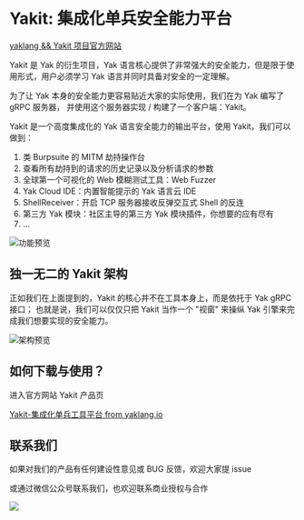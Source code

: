 # Yakit: 集成化单兵安全能力平台

[yaklang && Yakit 项目官方网站](http://www.yaklang.io/)

Yakit 是 Yak 的衍生项目，Yak 语言核心提供了非常强大的安全能力，但是限于使用形式，用户必须学习 Yak 语言并同时具备对安全的一定理解。

为了让 Yak 本身的安全能力更容易贴近大家的实际使用，我们在为 Yak 编写了 gRPC 服务器， 并使用这个服务器实现 / 构建了一个客户端：Yakit。

Yakit 是一个高度集成化的 Yak 语言安全能力的输出平台，使用 Yakit，我们可以做到：

1. 类 Burpsuite 的 MITM 劫持操作台
1. 查看所有劫持到的请求的历史记录以及分析请求的参数
1. 全球第一个可视化的 Web 模糊测试工具：Web Fuzzer
1. Yak Cloud IDE：内置智能提示的 Yak 语言云 IDE
1. ShellReceiver：开启 TCP 服务器接收反弹交互式 Shell 的反连
1. 第三方 Yak 模块：社区主导的第三方 Yak 模块插件，你想要的应有尽有
1. ...

![功能预览](http://www.yaklang.io/assets/images/yakit-poc-loaded-136aa1bd8e078db19aa74b4d8b4f429a.jpg)

## 独一无二的 Yakit 架构

正如我们在上面提到的，Yakit 的核心并不在工具本身上，而是依托于 Yak gRPC 接口； 也就是说，我们可以仅仅只把 Yakit 当作一个 "视窗" 来操纵 Yak 引擎来完成我们想要实现的安全能力。

![架构预览](http://www.yaklang.io/assets/images/arch-bd2e0f27b2ce06d93c7d75a78d59e1c0.jpg)

## 如何下载与使用？

进入官方网站 Yakit 产品页

[Yakit-集成化单兵工具平台 from yaklang.io](http://www.yaklang.io/products/intro/)

## 联系我们

如果对我们的产品有任何建设性意见或 BUG 反馈，欢迎大家提 issue

或通过微信公众号联系我们，也欢迎联系商业授权与合作

![](https://www.yaklang.io/assets/images/qrcode_for_yaklang-f67bc5fedba90c628080507245f66a34.jpg)
